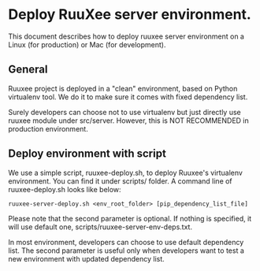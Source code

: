 <!-- encoding: utf-8 -->
<!-- Created on Jan 15, 2015, by fuzhou.chen@ruuxee.com -->

# Deploy RuuXee server environment.

This document describes how to deploy ruuxee server environment on a
Linux (for production) or Mac (for development).

## General

Ruuxee project is deployed in a "clean" environment, based on Python
virtualenv tool. We do it to make sure it comes with fixed dependency
list.

Surely developers can choose not to use virtualenv but just directly use
ruuxee module under src/server. However, this is NOT RECOMMENDED in
production environment.

## Deploy environment with script

We use a simple script, ruuxee-deploy.sh, to deploy Ruuxee's virtualenv
environment. You can find it under scripts/ folder. A command
line of ruuxee-deploy.sh looks like below:

    ruuxee-server-deploy.sh <env_root_folder> [pip_dependency_list_file]

Please note that the second parameter is optional. If nothing is
specified, it will use default one, scripts/ruuxee-server-env-deps.txt.

In most environment, developers can choose to use default dependency
list. The second parameter is useful only when developers want to test
a new environment with updated dependency list.
